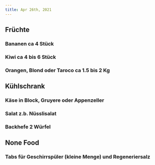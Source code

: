 ```yaml
---
title: Apr 26th, 2021
---
```


## Früchte
### Bananen ca 4 Stück
### Kiwi ca 4 bis 6 Stück
### Orangen, Blond oder Taroco ca 1.5 bis 2 Kg
## Kühlschrank
### Käse in Block, Gruyere oder Appenzeller
### Salat z.b. Nüsslisalat
### Backhefe 2 Würfel
## None Food
### Tabs für Geschirrspüler (kleine Menge) und Regeneriersalz
